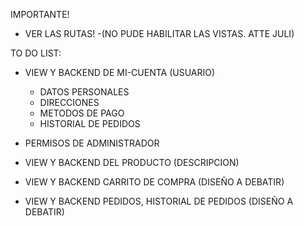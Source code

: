 IMPORTANTE!

- VER LAS RUTAS!
  -(NO PUDE HABILITAR LAS VISTAS. ATTE JULI)

TO DO LIST:

- VIEW Y BACKEND DE MI-CUENTA (USUARIO)
  - DATOS PERSONALES
  - DIRECCIONES
  - METODOS DE PAGO
  - HISTORIAL DE PEDIDOS

- PERMISOS DE ADMINISTRADOR

- VIEW Y BACKEND DEL PRODUCTO (DESCRIPCION)

- VIEW Y BACKEND CARRITO DE COMPRA (DISEÑO A DEBATIR)


- VIEW Y BACKEND PEDIDOS, HISTORIAL DE PEDIDOS (DISEÑO A DEBATIR)